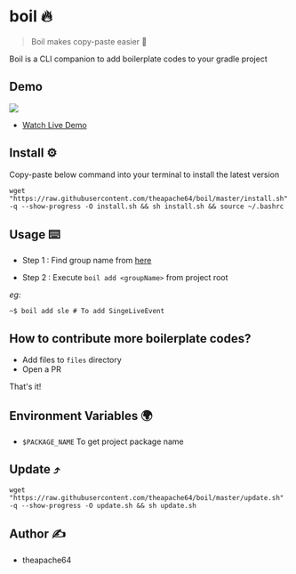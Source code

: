 # boil 🔥

> Boil makes copy-paste easier 🤗

Boil is a CLI companion to add boilerplate codes to your gradle project

## Demo

![](demo.gif)

- [Watch Live Demo](https://www.youtube.com/watch?v=PTdgPnIU1tE&feature=youtu.be)


## Install ⚙️

Copy-paste below command into your terminal to install the latest version

```shell script
wget "https://raw.githubusercontent.com/theapache64/boil/master/install.sh" -q --show-progress -O install.sh && sh install.sh && source ~/.bashrc
```

## Usage ⌨️

- Step 1 : Find group name from [here](https://docs.google.com/spreadsheets/d/1OF384yi-k3iBgiyLnhYDAoYAV8wJGCh2yEqm3MfQQko/edit?usp=sharing)

- Step 2 : Execute `boil add <groupName>` from project root

_eg:_

```shell script
~$ boil add sle # To add SingeLiveEvent
```

## How to contribute more boilerplate codes?

- Add files to `files` directory
- Open a PR 

That's it!

## Environment Variables 🌍

- `$PACKAGE_NAME`  To get project package name

## Update ⤴️

```shell script
wget "https://raw.githubusercontent.com/theapache64/boil/master/update.sh" -q --show-progress -O update.sh && sh update.sh
```

## Author ✍️

- theapache64

